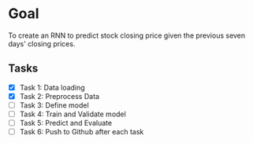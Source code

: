 # Goal 
To create an RNN to predict stock closing price given the previous seven days' closing prices.

## Tasks
- [x] Task 1: Data loading
- [x] Task 2: Preprocess Data
- [ ] Task 3: Define model
- [ ] Task 4: Train and Validate model
- [ ] Task 5: Predict and Evaluate
- [ ] Task 6: Push to Github after each task